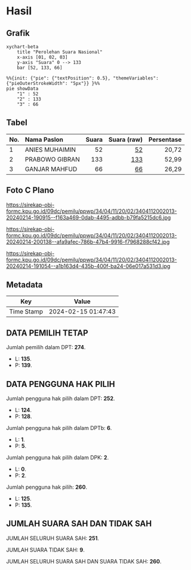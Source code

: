 # Hasil

## Grafik

```mermaid
xychart-beta
    title "Perolehan Suara Nasional"
    x-axis [01, 02, 03]
    y-axis "Suara" 0 --> 133
    bar [52, 133, 66]
```

```mermaid
%%{init: {"pie": {"textPosition": 0.5}, "themeVariables": {"pieOuterStrokeWidth": "5px"}} }%%
pie showData
    "1" : 52
    "2" : 133
    "3" : 66
```

## Tabel

| No. | Nama Paslon    | Suara | Suara (raw) | Persentase |
|:--- |:-------------- | -----:| -----------:| ----------:|
| 1   | ANIES MUHAIMIN | 52    | [52][p-1]   | 20,72      |
| 2   | PRABOWO GIBRAN | 133   | [133][p-2]  | 52,99      |
| 3   | GANJAR MAHFUD  | 66    | [66][p-3]   | 26,29      |


[p-1]: https://github.com/gigit-pemilu/pemilu-2024/blob/main/pilpres/hitung-suara/sub/34-di-yogyakarta/sub/04-sleman/sub/11-ngemplak/sub/2002-bimomartani/sub/013-tps/sub/paslon-1.txt
[p-2]: https://github.com/gigit-pemilu/pemilu-2024/blob/main/pilpres/hitung-suara/sub/34-di-yogyakarta/sub/04-sleman/sub/11-ngemplak/sub/2002-bimomartani/sub/013-tps/sub/paslon-2.txt
[p-3]: https://github.com/gigit-pemilu/pemilu-2024/blob/main/pilpres/hitung-suara/sub/34-di-yogyakarta/sub/04-sleman/sub/11-ngemplak/sub/2002-bimomartani/sub/013-tps/sub/paslon-3.txt

## Foto C Plano

https://sirekap-obj-formc.kpu.go.id/09dc/pemilu/ppwp/34/04/11/20/02/3404112002013-20240214-190915--f163a469-0dab-4495-adbb-b79fa5215dc6.jpg

https://sirekap-obj-formc.kpu.go.id/09dc/pemilu/ppwp/34/04/11/20/02/3404112002013-20240214-200138--afa9afec-786b-47b4-9916-f7968288cf42.jpg

https://sirekap-obj-formc.kpu.go.id/09dc/pemilu/ppwp/34/04/11/20/02/3404112002013-20240214-191054--a1b163d4-435b-400f-ba24-06e017a531d3.jpg


## Metadata

| Key        | Value               |
| ---------- | ------------------- |
| Time Stamp | 2024-02-15 01:47:43 |


## DATA PEMILIH TETAP

Jumlah pemilih dalam DPT: **274**.
 * L: **135**.
 * P: **139**.

## DATA PENGGUNA HAK PILIH

Jumlah pengguna hak pilih dalam DPT: **252**.
 * L: **124**.
 * P: **128**.

Jumlah pengguna hak pilih dalam DPTb: **6**.
 * L: **1**.
 * P: **5**.

Jumlah pengguna hak pilih dalam DPK: **2**.
 * L: **0**.
 * P: **2**.

Jumlah pengguna hak pilih: **260**.
 * L: **125**.
 * P: **135**.

## JUMLAH SUARA SAH DAN TIDAK SAH

JUMLAH SELURUH SUARA SAH: **251**.

JUMLAH SUARA TIDAK SAH: **9**.

JUMLAH SELURUH SUARA SAH DAN SUARA TIDAK SAH: **260**.


